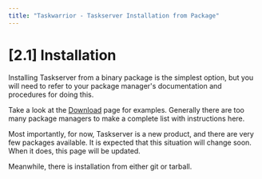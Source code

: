 ```yaml
---
title: "Taskwarrior - Taskserver Installation from Package"
---
```


# [2.1] Installation

Installing Taskserver from a binary package is the simplest option, but you will need to refer to your package manager\'s documentation and procedures for doing this.

Take a look at the [Download](/download/#dist) page for examples.
Generally there are too many package managers to make a complete list with instructions here.

Most importantly, for now, Taskserver is a new product, and there are very few packages available.
It is expected that this situation will change soon.
When it does, this page will be updated.

Meanwhile, there is installation from either git or tarball.
